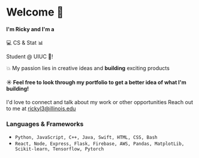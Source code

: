 # Welcome :open_hands: 

#### I'm Ricky and I'm a 
:computer: CS & Stat :bar_chart: 

Student @ UIUC :corn:!



:collision: My passion lies in creative ideas and **building** exciting products 
#### :sunny: Feel free to look through my portfolio to get a better idea of what I'm building! 

I'd love to connect and talk about my work or other opportunities 
Reach out to me at rickyl3@illinois.edu

### Languages & Frameworks
- `Python, JavaScript, C++, Java, Swift, HTML, CSS, Bash`
- `React, Node, Express, Flask, Firebase, AWS, Pandas, MatplotLib, Scikit-learn, Tensorflow, Pytorch`


